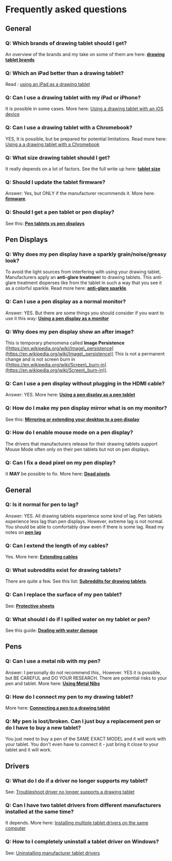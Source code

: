# Frequently asked questions

## General

### Q: Which brands of drawing tablet should I get?

An overview of the brands and my take on some of them are here: [**drawing tablet brands**](drawing-tablet-brands/)

### Q: Which an iPad better than a drawing tablet?

&#x20;Read : [using an iPad as a drawing tablet](product-info/apple/7p-notes-apple-ipad.md)

### Q: Can I use a drawing tablet with my iPad or iPhone?

It is possible in some cases. More here: [Using a drawing tablet with an iOS device](guides/general/using-a-drawing-tablet-with-an-ipad-or-iphone.md)

### Q: Can I use a drawing tablet with a Chromebook?

YES, It is possible, but be prepared for potential limitations. Read more here: [Using a a drawing tablet with a Chromebook](guides/general/using-a-drawing-tablet-with-a-chromebook.md)

### Q: What size drawing tablet should I get?

It really depends on a lot of factors. See the full write up here: [**tablet size**](guides/customizing-your-experience/choosing-the-right-tablet-size.md)

### Q: Should I update the tablet firmware?

Answer: Yes, but ONLY if the manufacturer recommends it. More here: [**firmware**](guides/advanced/firmware.md).

### Q: Should I get a pen tablet or pen display?

See this: [**Pen tablets vs pen displays**](buying-a-drawing-tablet/pen-tablets-vs-pen-displays.md)&#x20;

## Pen Displays

### Q: Why does my pen display have a sparkly grain/noise/greasy look?

To avoid the light sources from interfering with using your drawing tablet, Manufacturers apply an **anti-glare treatmen**t to drawing tablets. This anti-glare treatment disperses like from the tablet in such a way that you see it as a colorful sparkle. Read more here: [**anti-glare sparkle**](guides/pen-displays/anti-glare-sparkle.md).

### Q: Can I use a pen display as a normal monitor?

Answer: YES. But there are some things you should consider if you want to use it this way: [**Using a pen display as a monitor**](guides/customizing-your-experience/using-a-pen-display-as-a-monitor.md)

### Q: Why does my pen display show an after image?

This is temporary phenomena called **Image Persistence** ([https://en.wikipedia.org/wiki/Image\_persistence](https://en.wikipedia.org/wiki/Image\_persistence)) This is not a permanent change and is not screen burn in ([https://en.wikipedia.org/wiki/Screen\_burn-in](https://en.wikipedia.org/wiki/Screen\_burn-in)).

### Q: Can I use a pen display without plugging in the HDMI cable?

Answer: YES. More here: [**Using a pen display as a pen tablet**](guides/customizing-your-experience/using-a-pen-display-as-a-pen-tablet.md)&#x20;

### Q: How do I make my pen display mirror what is on my monitor?

See this: [**Mirroring or extending your desktop to a pen display**](guides/customizing-your-experience/mirroring-or-extending-your-desktop-to-a-pen-display.md)&#x20;

### Q: How do I enable mouse mode on a pen display?

The drivers that manufacturers release for their drawing tablets support Mouse Mode often only on their pen tablets but not on pen displays.

### Q: Can I fix a dead pixel on my pen display?

It **MAY** be possible to fix. More here: [**Dead pixels**](guides/pen-displays/dead-pixels.md).

## General

### Q: Is it normal for pen to lag?

Answer: YES. All drawing tablets experience some kind of lag. Pen tablets experience less lag than pen displays. However, extreme lag is not normal. You should be able to comfortably draw even if there is some lag. Read my notes on [**pen lag**](guides/core-features/lag.md)

### Q: Can I extend the length of my cables?

Yes. More here: [**Extending cables**](accessories/extension-cables.md)

### Q: What subreddits exist for drawing tablets?

There are quite a few. See this list: [**Subreddits for drawing tablets**](resources/subreddits-for-drawing-tablets.md).

### Q: Can I replace the surface of my pen tablet?

See: [**Protective sheets**](accessories/surface-protectors/)

### Q: What should I do if I spilled water on my tablet or pen?

See this guide: [**Dealing with water damage**](guides/caring-for-your-tablet/dealing-with-water-damage.md)

## Pens

### Q: Can I use a metal nib with my pen?

Answer: I personally do not recommend this,. However. YES it is possible, but BE CAREFUL and DO YOUR RESEARCH. There are potential risks to your pen and tablet. More here: [**Using Metal Nibs**](guides/customizing-your-experience/using-metal-nibs.md)

### Q: How do I connect my pen to my drawing tablet?

More here: [**Connecting a pen to a drawing tablet**](guides/connections-and-cabling/connecting-a-pen-to-a-drawing-tablet.md)

### Q: My pen is lost/broken. Can I just buy a replacement pen or do I have to buy a new tablet?

You just need to buy a pen of the SAME EXACT MODEL and it will work with your tablet. You don't even have to connect it - just bring it close to your tablet and it will work.

## Drivers

### Q: What do I do if a driver no longer supports my tablet?

See: [Troubleshoot driver no longer supports a drawing tablet](troubleshooting/troubleshoot-driver-no-longer-supports-a-drawing-tablet.md) &#x20;

### Q: Can I have two tablet drivers from different manufacturers installed at the same time?

It depends. More here: [Installing multiple tablet drivers on the same computer](guides/general/installing-multiple-tablet-drivers-on-the-same-computer.md)&#x20;

### **Q: How to I completely uninstall a tablet driver on Windows?**

See: [Uninstalling manufacturer tablet drivers](guides/drivers/uninstalling-manufacturer-tablet-drivers.md)

